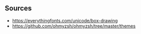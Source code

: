 

## Sources
* https://everythingfonts.com/unicode/box-drawing
* https://github.com/ohmyzsh/ohmyzsh/tree/master/themes